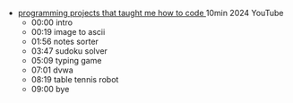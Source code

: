 

* [ programming projects that taught me how to code ](https://www.youtube.com/watch?v=jAMegKEetx4) 10min 2024 YouTube
    * 00:00 intro
    * 00:19 image to ascii
    * 01:56 notes sorter
    * 03:47 sudoku solver
    * 05:09 typing game
    * 07:01 dvwa
    * 08:19 table tennis robot
    * 09:00 bye